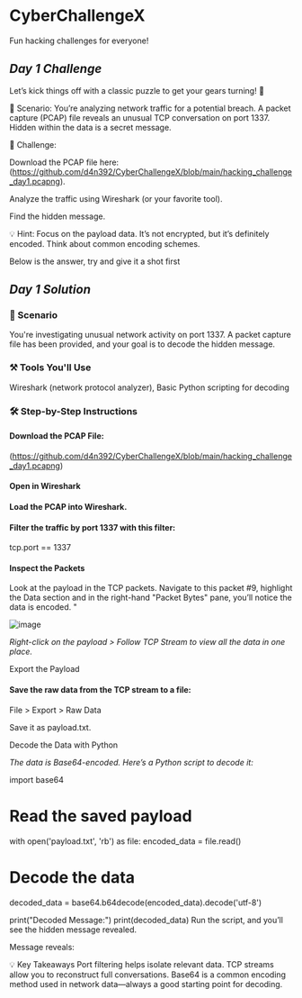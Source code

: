 # CyberChallengeX
Fun hacking challenges for everyone!

## _Day 1 Challenge_
Let’s kick things off with a classic puzzle to get your gears turning! 🚀

🔎 Scenario:
You’re analyzing network traffic for a potential breach. A packet capture (PCAP) file reveals an unusual TCP conversation on port 1337. Hidden within the data is a secret message.

🔑 Challenge:

Download the PCAP file here: (https://github.com/d4n392/CyberChallengeX/blob/main/hacking_challenge_day1.pcapng).

Analyze the traffic using Wireshark (or your favorite tool).

Find the hidden message.

💡 Hint: Focus on the payload data. It’s not encrypted, but it’s definitely encoded. Think about common encoding schemes.

Below is the answer, try and give it a shot first 

## _Day 1 Solution_ 
### 🔎 Scenario
You're investigating unusual network activity on port 1337. A packet capture file has been provided, and your goal is to decode the hidden message.

### ⚒️ Tools You'll Use
Wireshark (network protocol analyzer), Basic Python scripting for decoding
### 🛠️ Step-by-Step Instructions
#### Download the PCAP File:
(https://github.com/d4n392/CyberChallengeX/blob/main/hacking_challenge_day1.pcapng)

#### Open in Wireshark

#### Load the PCAP into Wireshark.

#### Filter the traffic by port 1337 with this filter:
tcp.port == 1337

#### Inspect the Packets
Look at the payload in the TCP packets. Navigate to this packet #9, highlight the Data section and in the right-hand "Packet Bytes" pane, you’ll notice the data is encoded. "

![image](https://github.com/user-attachments/assets/d710f3c0-6eb2-4e91-bc1e-85895539f37d)

_Right-click on the payload > Follow TCP Stream to view all the data in one place._

Export the Payload

#### Save the raw data from the TCP stream to a file:
File > Export > Raw Data

Save it as payload.txt.

Decode the Data with Python

_The data is Base64-encoded. Here’s a Python script to decode it:_

import base64

# Read the saved payload
with open('payload.txt', 'rb') as file:
    encoded_data = file.read()

# Decode the data
decoded_data = base64.b64decode(encoded_data).decode('utf-8')

print("Decoded Message:")
print(decoded_data)
Run the script, and you’ll see the hidden message revealed.

Message reveals: 

💡 Key Takeaways
Port filtering helps isolate relevant data.
TCP streams allow you to reconstruct full conversations.
Base64 is a common encoding method used in network data—always a good starting point for decoding.
